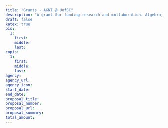 ```yaml
---
title: "Grants - AGNT @ UofSC"
description: "A grant for funding research and collaboration. Algebra, Geometry, and Number Theory at the University of South Carolina. "
draft: false
katex: true
pis:
  1: 
    first:
    middle:
    last:
copis:
  1:
    first:
    middle:
    last:
agency:
agency_url:
agency_icon:
start_date:
end_date:
proposal_title:
proposal_number:
proposal_url: 
proposal_summary: 
total_amount: 
---
```

